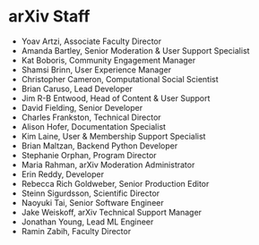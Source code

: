 # arXiv Staff

- Yoav Artzi, Associate Faculty Director
- Amanda Bartley, Senior Moderation & User Support Specialist
- Kat Boboris, Community Engagement Manager
- Shamsi Brinn, User Experience Manager
- Christopher Cameron, Computational Social Scientist
- Brian Caruso, Lead Developer
- Jim R-B Entwood, Head of Content & User Support
- David Fielding, Senior Developer
- Charles Frankston, Technical Director
- Alison Hofer, Documentation Specialist
- Kim Laine, User & Membership Support Specialist
- Brian Maltzan, Backend Python Developer
- Stephanie Orphan, Program Director
- Maria Rahman, arXiv Moderation Administrator
- Erin Reddy, Developer
- Rebecca Rich Goldweber, Senior Production Editor
- Steinn Sigurdsson, Scientific Director
- Naoyuki Tai, Senior Software Engineer
- Jake Weiskoff, arXiv Technical Support Manager
- Jonathan Young, Lead ML Engineer
- Ramin Zabih, Faculty Director
